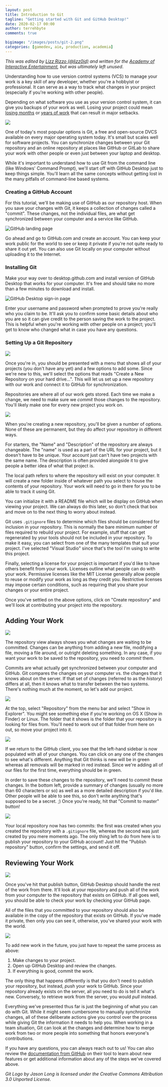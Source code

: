 ```yaml
---
layout: post
title: Introduction to Git
tagline: "Getting started with Git and GitHub Desktop!"
date: 2020-02-17 00:00
author: terrehbyte
comments: true

bigimage: "/images/posts/git-2.png"
categories: [gamedev, aie, production, academia]
---
```


_This was edited by [Lizz Rizzo (@lizz0id)][lizz] and written for the
[Academy of Interactive Entertainment][aie], but was ultimately left unused_.

[lizz]:https://twitter.com/lizz0id
[aie]:https://aie.edu/

Understanding how to use version control systems (VCS) to manage your work is a
key skill of any developer, whether you're a hobbyist or professional. It can
serve as a way to track what changes in your project (especially if you're
working with other people).

Depending on what software you use as your version control system, it can give
you backups of your work as well. Losing your project could mean [losing
months][zom] or [years of work][ff] that can result in major setbacks.

![](/images/posts/git.png)

[zom]:https://www.pcgamer.com/project-zomboid-robbery-delays-latest-update-zomboid-will-come-back-stronger-says-dev/
[ff]:https://twitter.com/apzonerunner/status/1040497161237159936?lang=en

One of today's most popular options is Git, a free and open-source DVCS
available on every major operating system today. It's small but scales well for
software projects. You can synchronize changes between your Git repository and
an online repository at places like GitHub or GitLab to share your work with
other people or even just between your laptop and desktop.

While it's important to understand how to use Git from the command line (like
Windows' Command Prompt), we'll start off with GitHub Desktop just to keep
things simple. You'll learn all the same concepts without getting lost in the
many pitfalls of command-line based systems.

### Creating a GitHub Account

For this tutorial, we'll be making use of GitHub as our repository host. When
you save your changes with Git, it keeps a collection of changes called a
"commit". These changes, not the individual files, are what get synchronized
between your computer and a service like GitHub.

![GitHub landing page](/images/posts/git-1.png)

Go ahead and go to GitHub.com and create an account. You can keep your work
public for the world to see or keep it private if you're not quite ready to
share it out yet. You can also use Git locally on your computer without
uploading it to the Internet.

### Installing Git

Make your way over to desktop.github.com and install version of GitHub Desktop
that works for your computer. It's free and should take no more than a few
minutes to download and install.

![GitHub Desktop sign-in page](/images/posts/git-2.png)

Enter your username and password when prompted to prove you're really who you
claim to be. It'll ask you to confirm some basic details about who you are so
it can give credit to the person saving the work to the project. This is helpful
when you're working with other people on a project; you'll get to know who
changed what in case you have any questions.

### Setting Up a Git Repository

![](/images/posts/git-3.png)

Once you're in, you should be presented with a menu that shows all of your
projects (you don't have any yet) and a few options to add some. Since we're
new to this, we'll select the options that reads "Create a New Repository on
your hard drive...". This will let us set up a new repository with our work and
connect it to GitHub for synchronization.

Repositories are where all of our work gets stored. Each time we make a change,
we need to make sure we _commit_ those changes to the repository. You'll likely
make one for every new project you work on.

![](/images/posts/git-4.png)

When you're creating a new repository, you'll be given a number of options.
None of these are permanent, but they do affect your repository in different
ways.

For starters, the "Name" and "Description" of the repository are always
changeable. The "name" is used as a part of the URL for your project, but it
doesn't have to be unique. Your account just can't have two projects with the
same name. The description is often provided alongside it to give people a
better idea of what that project is.

The local path refers to where the repository will exist on your computer. It
will create a new folder inside of whatever path you select to house the
contents of your repository. Your work will need to go in there for you to be
able to track it using Git.

You can initialize it with a README file which will be display on GitHub when
viewing your project. We can always do this later, so don't check that box and
move on to the next thing to worry about instead.

Git uses `.gitignore` files to determine which files should be considered for
inclusion in your repository. This is normally the bare minimum number of files
required to rebuild your project. For example, stuff that can get regenerated by
your tools should not be included in your repository. To make it easy, you can
select from one of the many templates that suit your project. I've selected
"Visual Studio" since that's the tool I'm using to write this project.

Finally, selecting a license for your project is important if you'd like to have
others benefit from your work. Licenses outline what people can do with your
work. Permissive licenses like the MIT License generally allow people to reuse
or modify your work as long as they credit you. Restrictive licenses may impose
certain conditions, such as requiring that you share your changes or your
entire project.

Once you've settled on the above options, click on "Create repository" and we'll
look at contributing your project into the repository.

## Adding Your Work

![](/images/posts/git-5.png)

The repository view always shows you what changes are waiting to be committed.
Changes can be anything from adding a new file, modifying a file, moving a file
around, or outright deleting something. In any case, if you want your work to be
saved to the repository, you need to _commit_ them.

Commits are what actually get synchronized between your computer and GitHub. Git
compares the changes on your computer vs. the changes that it knows about on the
server. If that set of changes (referred to as the _history_) differs at all,
then it knows what to transfer between the two systems. There's nothing much
at the moment, so let's add our project.

![](/images/posts/git-6.png)

At the top, select "Repository" from the menu bar and select "Show in Explorer".
You might see something else if you're working on OS X (Show in Finder) or
Linux. The folder that it shows is the folder that your repository is looking
for files from. You'll need to work out of that folder from here on out, so move
your project into it.

![](/images/posts/git-7.png)

If we return to the GitHub client, you see that the left-hand sidebar is now
populated with all of your changes. You can click on any one of the changes to
see what's different. Anything that Git thinks is new will be in green whereas
all removals will be marked in red instead. Since we're adding all of our files
for the first time, everything should be in green.

In order to save these changes to the repository, we'll need to _commit_ these
changes. In the bottom left, provide a summary of changes (usually no more
than 60 characters or so) as well as a more detailed description if you'd like.
Other people will be able to see this, so don't write anything that's supposed
to be a secret. ;) Once you're ready, hit that "Commit to master" button!

![](/images/posts/git-8.png)

Your local repository now has two commits: the first was created when you
created the repository with a `.gitignore` file, whereas the second was just
created by you mere moments ago. The only thing left to do from here is to
publish your repository to your GitHub account! Just hit the "Publish
repository" button, confirm the settings, and send it off.

## Reviewing Your Work

![](/images/posts/git-9.png)

Once you've hit that publish button, GitHub Desktop should handle the rest of
the work from there. It'll look at your repository and push all of the work
from your computer to the repository that exists on GitHub. If all goes well,
you should be able to check your work by checking your GitHub page.

All of the files that you committed to your repository should also be available
in the copy of the repository that exists on GitHub. If you've made it private,
then only you can see it, otherwise, you've shared your work with the world.

![](/images/posts/git-10.png)

To add new work in the future, you just have to repeat the same process as
above:

1. Make changes to your project.
2. Open up GitHub Desktop and review the changes.
3. If everything is good, commit the work.

The only thing that happens differently is that you don't need to publish your
repository, but instead, _push_ your work to GitHub. Since your repository
already exists on the server, all you need to do is tell it what's new.
Conversely, to retrieve work from the server, you would _pull_ instead.

Everything we've presented thus far is just the beginning of what you can do
with Git. While it might seem cumbersome to manually synchronize changes, all
of these deliberate actions give you control over the process while giving Git
the information it needs to help you. When working in a team situation, Git can
look at the changes and determine how to merge work from two or more people
into something that honors everyone's contributions.

If you have any questions, you can always reach out to us! You can also review
the [documentation from GitHub][ghDocs] on their tool to learn about new
features or get additional information about any of the steps we've covered
above.

_Git Logo by Jason Long is licensed under the Creative Commons Attribution 3.0 Unported License._

[ghDocs]:https://help.github.com/en/desktop/contributing-to-projects